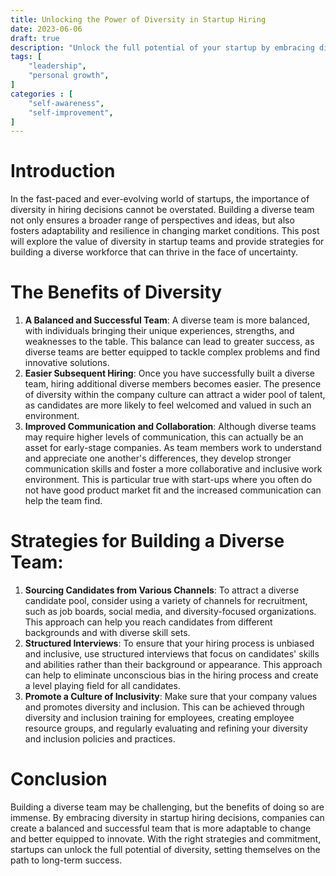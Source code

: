```yaml
---
title: Unlocking the Power of Diversity in Startup Hiring
date: 2023-06-06
draft: true
description: "Unlock the full potential of your startup by embracing diversity in your hiring decisions. Discover the invaluable benefits of a diverse team, including improved problem-solving, easier subsequent hiring, and enhanced communication. Learn practical strategies for building a diverse workforce and fostering an inclusive company culture. "
tags: [
    "leadership",
    "personal growth",
]
categories : [
    "self-awareness",
    "self-improvement",
]
---
```


# Introduction
In the fast-paced and ever-evolving world of startups, the importance of diversity in hiring decisions cannot be overstated. Building a diverse team not only ensures a broader range of perspectives and ideas, but also fosters adaptability and resilience in changing market conditions. This post will explore the value of diversity in startup teams and provide strategies for building a diverse workforce that can thrive in the face of uncertainty.

# The Benefits of Diversity

1. **A Balanced and Successful Team**: A diverse team is more balanced, with individuals bringing their unique experiences, strengths, and weaknesses to the table. This balance can lead to greater success, as diverse teams are better equipped to tackle complex problems and find innovative solutions.
2. **Easier Subsequent Hiring**: Once you have successfully built a diverse team, hiring additional diverse members becomes easier. The presence of diversity within the company culture can attract a wider pool of talent, as candidates are more likely to feel welcomed and valued in such an environment.
3. **Improved Communication and Collaboration**: Although diverse teams may require higher levels of communication, this can actually be an asset for early-stage companies. As team members work to understand and appreciate one another's differences, they develop stronger communication skills and foster a more collaborative and inclusive work environment. This is particular true with start-ups where you often do not have good product market fit and the increased communication can help the team find.

# Strategies for Building a Diverse Team:

1. **Sourcing Candidates from Various Channels**: To attract a diverse candidate pool, consider using a variety of channels for recruitment, such as job boards, social media, and diversity-focused organizations. This approach can help you reach candidates from different backgrounds and with diverse skill sets.
2. **Structured Interviews**: To ensure that your hiring process is unbiased and inclusive, use structured interviews that focus on candidates' skills and abilities rather than their background or appearance. This approach can help to eliminate unconscious bias in the hiring process and create a level playing field for all candidates.
3. **Promote a Culture of Inclusivity**: Make sure that your company values and promotes diversity and inclusion. This can be achieved through diversity and inclusion training for employees, creating employee resource groups, and regularly evaluating and refining your diversity and inclusion policies and practices.

# Conclusion
Building a diverse team may be challenging, but the benefits of doing so are immense. By embracing diversity in startup hiring decisions, companies can create a balanced and successful team that is more adaptable to change and better equipped to innovate. With the right strategies and commitment, startups can unlock the full potential of diversity, setting themselves on the path to long-term success.